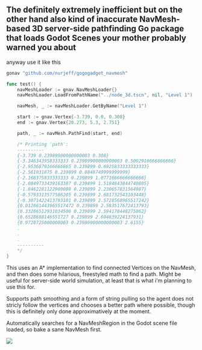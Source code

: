 ## The definitely extremely inefficient but on the other hand also kind of inaccurate NavMesh-based 3D server-side pathfinding Go package that loads Godot Scenes your mother probably warned you about

anyway use it like this

```go
gonav "github.com/nurjeff/gogogadget_navmesh"

func test() {
	navMeshLoader := gnav.NavMeshLoader{}
	navMeshLoader.LoadFromPathName("../node_3d.tscn", nil, "Level 1")

	navMesh, _ := navMeshLoader.GetByName("Level 1")

	start := gnav.Vertex{-3.739, 0.0, 0.308}
	end := gnav.Vertex{20.273, 5.3, 2.751}

	path, _ := navMesh.PathFind(start, end)

	/* Printing 'path':
	----------
	{-3.739 0.23989900000000003 0.308}
	{-3.346343958333333 0.23989900000000003 0.5002916666666666}
	{-2.9536879166666665 0.239899 0.6925833333333333}
	{-2.561031875 0.239899 0.8848749999999999}
	{-2.168375833333333 0.239899 1.0771666666666666}
	{-2.0849733439163387 0.239899 1.5184843844740805}
	{-1.8462281122900088 0.239899 2.230657831564987}
	{-0.5793313577586205 0.239899 2.681732543103448}
	{-0.3071422413793101 0.239899 2.5728568965517242}
	{0.012861443965517472 0.239899 2.583517672413793}
	{0.33286512931034506 0.239899 2.594178448275862}
	{0.6528688146551727 0.239899 2.604839224137931}
	{0.9728725000000003 0.23989900000000003 2.6155}
	.
	.
	.
	----------
	*/
}
```

This uses an A* implementation to find connected Vertices on the NavMesh, and then does some hilarious, freestyled math to find a path. Might be useful for server-side world simulation, at least that is what i'm planning to use this for.

Supports path smoothing and a form of string pulling so the agent does not stricly follow the vertices and chooses a better path where possible, though this is definitely only done approximatively at the moment.

Automatically searches for a NavMeshRegion in the Godot scene file loaded, so bake a sane NavMesh first.

![](https://raw.githubusercontent.com/nurjeff/gogogadget_navmesh/main/example2.gif)

